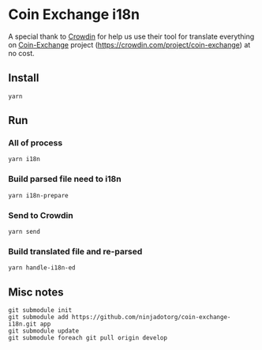 # Coin Exchange i18n

A special thank to [Crowdin](https://crowdin.com/) for help us use their tool for translate everything on [Coin-Exchange](https://github.com/ninjadotorg/handshake-app) project (https://crowdin.com/project/coin-exchange) at no cost.

## Install

```
yarn
```

## Run

### All of process

```
yarn i18n
```

### Build parsed file need to i18n

```
yarn i18n-prepare
```

### Send to Crowdin

```
yarn send
```

### Build translated file and re-parsed

```
yarn handle-i18n-ed
```

## Misc notes

```
git submodule init
git submodule add https://github.com/ninjadotorg/coin-exchange-i18n.git app
git submodule update
git submodule foreach git pull origin develop
```
